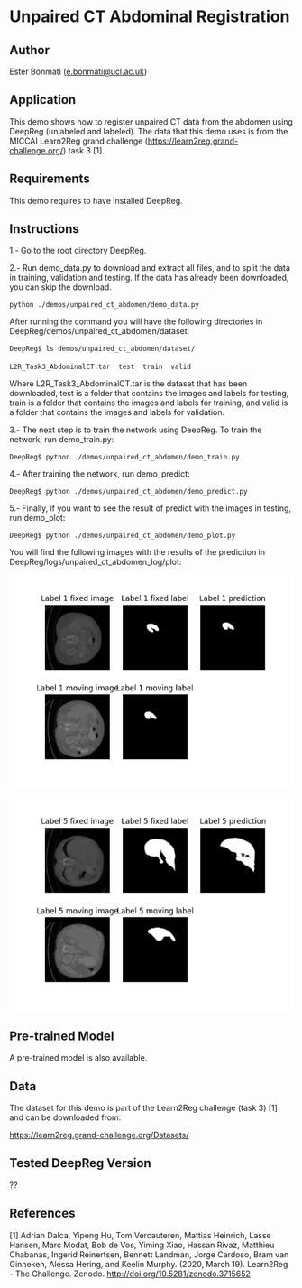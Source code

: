 # Unpaired CT Abdominal Registration

## Author

Ester Bonmati (e.bonmati@ucl.ac.uk)

## Application

This demo shows how to register unpaired CT data from the abdomen using DeepReg (unlabeled and labeled).
The data that this demo uses is from the MICCAI Learn2Reg grand challenge (https://learn2reg.grand-challenge.org/) task 3 [1].

## Requirements

This demo requires to have installed DeepReg.

## Instructions

1.- Go to the root directory DeepReg.

2.- Run demo_data.py to download and extract all files, and to split the data in training, validation and testing. If the data has already been downloaded, you can skip the download.

```
python ./demos/unpaired_ct_abdomen/demo_data.py  
```

After running the command you will have the following directories in DeepReg/demos/unpaired_ct_abdomen/dataset:

```
DeepReg$ ls demos/unpaired_ct_abdomen/dataset/

L2R_Task3_AbdominalCT.tar  test  train  valid
```
Where L2R_Task3_AbdominalCT.tar is the dataset that has been downloaded, test is a folder that contains the images and labels for testing, train is a folder that contains the images and labels for training, and valid is a folder that contains the images and labels for validation.

3.- The next step is to train the network using DeepReg. To train the network, run demo_train.py:

```
DeepReg$ python ./demos/unpaired_ct_abdomen/demo_train.py   
```

4.- After training the network, run demo_predict:

```
DeepReg$ python ./demos/unpaired_ct_abdomen/demo_predict.py   
```

5.- Finally, if you want to see the result of predict with the images in testing, run demo_plot:

```
DeepReg$ python ./demos/unpaired_ct_abdomen/demo_plot.py   
```
You will find the following images with the results of the prediction in DeepReg/logs/unpaired_ct_abdomen_log/plot:

<p align="center">
	<img src="./demo_example_1.png" alt="unpaired_ct_abdomen_example_1" title="unpaired_ct_abdomen" width="600" />
</p>

<p align="center">
	<img src="./demo_example_2.png" alt="unpaired_ct_abdomen_example_2" title="unpaired_ct_abdomen" width="600" />
</p>

## Pre-trained Model
 
A pre-trained model is also available. 





## Data

The dataset for this demo is part of the Learn2Reg challenge (task 3) [1] and can be downloaded from:

https://learn2reg.grand-challenge.org/Datasets/


## Tested DeepReg Version

??

## References

[1] Adrian Dalca, Yipeng Hu, Tom Vercauteren, Mattias Heinrich, Lasse Hansen, Marc Modat, Bob de Vos, Yiming Xiao, Hassan Rivaz, Matthieu Chabanas, Ingerid Reinertsen, Bennett Landman, Jorge Cardoso, Bram van Ginneken, Alessa Hering, and Keelin Murphy. (2020, March 19). Learn2Reg - The Challenge. Zenodo. http://doi.org/10.5281/zenodo.3715652